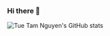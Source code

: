 ### Hi there 👋

<!--
**ngtuetam/ngtuetam** is a ✨ _special_ ✨ repository because its `README.md` (this file) appears on your GitHub profile.

Here are some ideas to get you started:

- 🔭 I’m currently working on ...
- 🌱 I’m currently learning ...
- 👯 I’m looking to collaborate on ...
- 🤔 I’m looking for help with ...
- 💬 Ask me about ...
- 📫 How to reach me: ...
- 😄 Pronouns: ...
- ⚡ Fun fact: ...
-->
![Tue Tam Nguyen's GitHub stats](https://github-readme-stats.vercel.app/api?username=ngtuetam&theme=tokyonight&show_icons=true)


